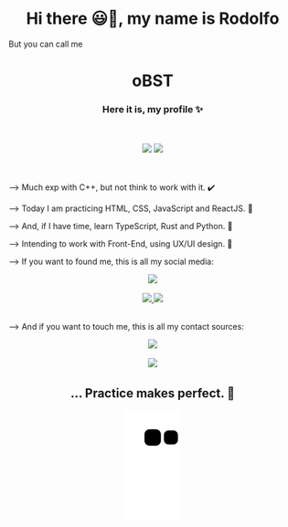 <div> 
<h1 align="center"> Hi there 😃👋, my name is Rodolfo</h1>                                                                     
But you can call me                                                                   
<h1 align="center"> oBST </h1>
</div> 
<div align="center"> <h3>Here it is, my profile ✨</h2></div><br> <br>

<div align="center">
  <img height="180em" src="https://github-readme-stats.vercel.app/api?username=obst01&show_icons=true&theme=synthwave" />
  <img height="180em" src="https://github-readme-stats.vercel.app/api/top-langs/?username=obst01&hide=php&exclude_repo=My-c-files&show_icons=true&theme=synthwave&layout=compact&count_private=true" />
 </div> <br> <br>

--> Much exp with C++, but not think to work with it. ✔️

--> Today I am practicing HTML, CSS, JavaScript and ReactJS. 🔰

--> And, if I have time, learn TypeScript, Rust and Python. 🧐

--> Intending to work with Front-End, using UX/UI design. 🎈

--> If you want to found me, this is all my social media: 

<div align="center">

![](https://dcbadge.vercel.app/api/shield/391384838298402824)

<a href="https://twitter.com/oBST01">
<img src="https://img.shields.io/badge/Twitter-1DA1F2?style=for-the-badge&logo=twitter&logoColor=white" target="_blank" />
</a>
<a href="reddit.com/user/obst01">
<img src="https://img.shields.io/badge/Reddit-FF4500?style=for-the-badge&logo=reddit&logoColor=white" target="_blank" /><br><br>
</a>
</div> 

--> And if you want to touch me, this is all my contact sources:

<div align="center">

![](https://dcbadge.vercel.app/api/shield/391384838298402824)

<a href="mailto:obst01contact@gmail.com">

<img src="https://img.shields.io/badge/Gmail-D14836?style=for-the-badge&logo=gmail&logoColor=white" target="_blank" />
</a>
</div>

<div align="center"> <h2>... Practice makes perfect. 🌹</h2>

![Snake animation](https://github.com/obst01/obst01/blob/output/github-contribution-grid-snake.svg)
